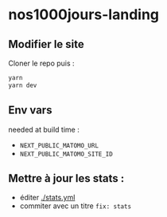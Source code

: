 # nos1000jours-landing



## Modifier le site

Cloner le repo puis :

```sh
yarn
yarn dev
```

## Env vars

needed at build time :

- `NEXT_PUBLIC_MATOMO_URL`
- `NEXT_PUBLIC_MATOMO_SITE_ID`

## Mettre à jour les stats :

 - éditer [./stats.yml](./stats.yml)
 - commiter avec un titre `fix: stats`

